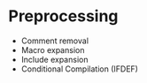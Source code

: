 # Preprocessing 
- Comment removal
- Macro expansion
- Include expansion
- Conditional Compilation (IFDEF)
